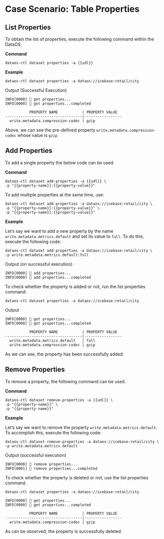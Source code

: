 # Case Scenario: Table Properties


## List Properties

To obtain the list of properties, execute the following command within the DataOS.

**Command**

```shell
dataos-ctl dataset properties -a {{udl}}
```

**Example**

```shell
dataos-ctl dataset properties -a dataos://icebase:retail/city
```

Output (Successful Execution)

```shell
INFO[0000] 📂 get properties...                          
INFO[0000] 📂 get properties...completed                 

           PROPERTY NAME           | PROPERTY VALUE  
-----------------------------------|-----------------
  write.metadata.compression-codec | gzip
```

Above, we can see the pre-defined property `write.metadata.compression-codec` whose value is `gzip`

## Add Properties

To add a single property the below code can be used. 

**Command**

```shell
dataos-ctl dataset add-properties -a {{udl}} \
-p "{{property-name}}:{{property-value}}"
```

To add multiple properties at the same time, use:

```shell
dataos-ctl dataset add-properties -a dataos://icebase:retail/city \
-p "{{property-name}}:{{property-value}}" \
-p "{{property-name}}:{{property-value}}"
```

**Example**

Let’s say we want to add a new property by the name `write.metadata.metrics.default` and set its value to `full`. To do this, execute the following code:

```shell
dataos-ctl dataset add-properties -a dataos://icebase:retail/city \
-p write.metadata.metrics.default:full
```

Output (on successful execution)

```shell
INFO[0000] 📂 add properties...                          
INFO[0000] 📂 add properties...completed
```

To check whether the property is added or not, run the list properties command:

```shell
dataos-ctl dataset properties -a dataos://icebase:retail/city
```

Output

```shell
INFO[0000] 📂 get properties...                          
INFO[0000] 📂 get properties...completed                 

           PROPERTY NAME           | PROPERTY VALUE  
-----------------------------------|-----------------
  write.metadata.metrics.default   | full            
  write.metadata.compression-codec | gzip
```

As we can see, the property has been successfully added.

## Remove Properties

To remove a property, the following command can be used.

**Command**

```shell
dataos-ctl dataset remove-properties -a {{udl}} \
-p "{{property-name}}" \
-p "{{property-name}}"
```

**Example**

Let’s say we want to remove the property `write.metadata.metrics.default`. To accomplish this, execute the following code:

```shell
dataos-ctl dataset remove-properties -a dataos://icebase:retail/city \
-p write.metadata.metrics.default
```

Output (successful execution)

```shell
INFO[0000] 📂 remove properties...                       
INFO[0001] 📂 remove properties...completed
```

To check whether the property is deleted or not, use the list properties command.

```shell
dataos-ctl dataset properties -a dataos://icebase:retail/city
```

```shell
INFO[0000] 📂 get properties...                          
INFO[0000] 📂 get properties...completed                 

           PROPERTY NAME           | PROPERTY VALUE  
-----------------------------------|-----------------
  write.metadata.compression-codec | gzip
```

As can be observed, the property is successfully deleted.